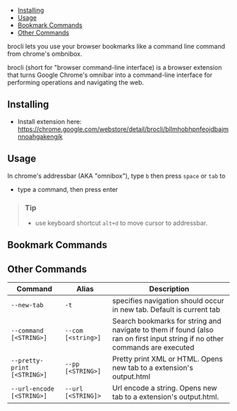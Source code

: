 - [Installing](#installing)
- [Usage](#usage)
- [Bookmark Commands](#bookmark-commands)
- [Other Commands](#other-commands)

brocli lets you use your browser bookmarks like a command line command from chrome's ombnibox.

brocli (short for "browser command-line interface) is a browser extension that turns Google Chrome's omnibar into a command-line interface for performing operations and navigating the web.

## Installing
* Install extension here: https://chrome.google.com/webstore/detail/brocli/bllmhobhpnfeojdbajmnnoahgakengjk

## Usage
In chrome's addressbar (AKA "omnibox"), type `b` then press `space` or `tab` to
* type a command, then press enter

> ### Tip
> * use keyboard shortcut `alt+d` to move cursor to addressbar. 

## Bookmark Commands

## Other Commands

|Command|Alias|Description|
|-|-|-|
|`--new-tab`|`-t`|specifies navigation should occur in new tab. Default is current tab|
|`--command [<STRING>]`|`--com [<string>]`|Search bookmarks for string and navigate to them if found (also ran on first input string if no other commands are executed|
|`--pretty-print [<STRING>]`|`--pp [<STRING>]`|Pretty print XML or HTML. Opens new tab to a extension's output.html|
|`--url-encode [<STRING>]`|`--url [<STRING]>`|Url encode a string. Opens new tab to a extension's output.html.|

